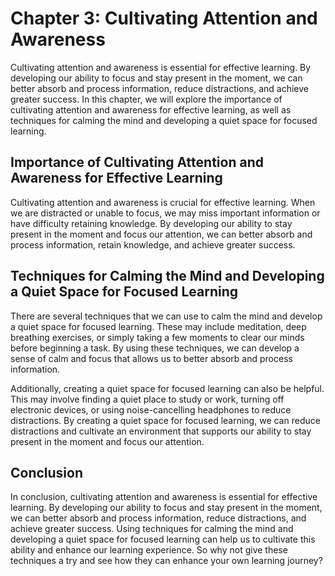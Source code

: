 Chapter 3: Cultivating Attention and Awareness
==============================================

Cultivating attention and awareness is essential for effective learning. By developing our ability to focus and stay present in the moment, we can better absorb and process information, reduce distractions, and achieve greater success. In this chapter, we will explore the importance of cultivating attention and awareness for effective learning, as well as techniques for calming the mind and developing a quiet space for focused learning.

Importance of Cultivating Attention and Awareness for Effective Learning
------------------------------------------------------------------------

Cultivating attention and awareness is crucial for effective learning. When we are distracted or unable to focus, we may miss important information or have difficulty retaining knowledge. By developing our ability to stay present in the moment and focus our attention, we can better absorb and process information, retain knowledge, and achieve greater success.

Techniques for Calming the Mind and Developing a Quiet Space for Focused Learning
---------------------------------------------------------------------------------

There are several techniques that we can use to calm the mind and develop a quiet space for focused learning. These may include meditation, deep breathing exercises, or simply taking a few moments to clear our minds before beginning a task. By using these techniques, we can develop a sense of calm and focus that allows us to better absorb and process information.

Additionally, creating a quiet space for focused learning can also be helpful. This may involve finding a quiet place to study or work, turning off electronic devices, or using noise-cancelling headphones to reduce distractions. By creating a quiet space for focused learning, we can reduce distractions and cultivate an environment that supports our ability to stay present in the moment and focus our attention.

Conclusion
----------

In conclusion, cultivating attention and awareness is essential for effective learning. By developing our ability to focus and stay present in the moment, we can better absorb and process information, reduce distractions, and achieve greater success. Using techniques for calming the mind and developing a quiet space for focused learning can help us to cultivate this ability and enhance our learning experience. So why not give these techniques a try and see how they can enhance your own learning journey?

